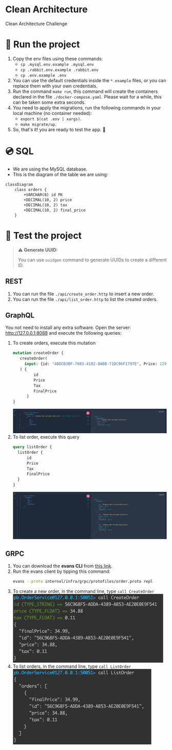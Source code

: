 # Clean Architecture

Clean Architecture Challenge

# 🚀 Run the project

1. Copy the env files using these commands:
    - `cp .mysql.env.example .mysql.env`
    - `cp .rabbit.env.example .rabbit.env`
    - `cp .env.example .env`
2. You can use the default credentials inside the `*.example` files, or you can replace them with your own credentials.
3. Run the command `make run`, this command will create the containers declared in the file `./docker-compose.yaml`.
   Please wait for a while, this can be taken some extra seconds.
4. You need to apply the migrations, run the following commands in your local machine (no container needed):
    - `export $(cat .env | xargs)`.
    - `make migrate/up`.
5. So, that's it! you are ready to test the app. 🏁

# 💿 SQL

- We are using the MySQL database.
- This is the diagram of the table we are using:

```mermaid
classDiagram
    class orders {
        +VARCHAR(8) id PK
        +DECIMAL(10, 2) price
        +DECIMAL(10, 2) tax
        +DECIMAL(10, 2) final_price
    }
```

# 🧪 Test the project

> ⚠️ **Generate UUID:**
>
> You can use `uuidgen` command to generate UUIDs to create a different ID.

## REST

1. You can run the file `./api/create_order.http` to insert a new order.
2. You can run the file `./api/list_order.http` to list the created orders.

## GraphQL

You not need to install any extra software. Open the server: http://127.0.0.1:8088 and execute the following queries:

1. To create orders, execute this mutation
   ```graphql
   mutation createOrder {
      createOrder(
        input: {id: "48DCB3BF-7083-4102-8ABB-71DC96F1797E", Price: 129.54, Tax: 0.77}
      ) {
            id
            Price
            Tax
            FinalPrice
         }
   }
   ```
   ![img.png](img/gql_createOrder.png.png)
2. To list order, execute this query
   ```graphql
   query listOrder {
     listOrder {
         id
         Price
         Tax
         FinalPrice
     }
   }
   ```
   ![img.png](img/gql_listOrder.png)

## GRPC

1. You can download the **evans CLI** from [this link](https://github.com/ktr0731/evans).
2. Run the evans client by tipping this command:
   ```sh
   evans --proto internal/infra/grpc/protofiles/order.proto repl
   ```
3. To create a new order, in the command line, type `call CreateOrder`
   ![img.png](img/grpc_createOrder.png)
4. To list orders, in the command line, type `call ListOrder`
   ![img.png](img/grpc_listOrder.png)
